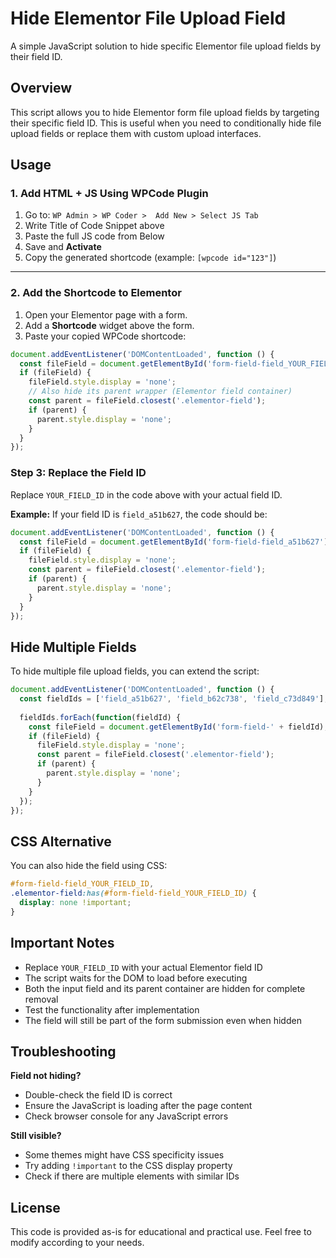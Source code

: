 # Hide Elementor File Upload Field

A simple JavaScript solution to hide specific Elementor file upload fields by their field ID.

## Overview

This script allows you to hide Elementor form file upload fields by targeting their specific field ID. This is useful when you need to conditionally hide file upload fields or replace them with custom upload interfaces.

## Usage

### 1. Add HTML + JS Using WPCode Plugin

1. Go to: `WP Admin > WP Coder >  Add New > Select JS Tab`
2. Write Title of Code Snippet above
3. Paste the full JS code from Below
4. Save and **Activate**
5. Copy the generated shortcode (example: `[wpcode id="123"]`)

---

### 2. Add the Shortcode to Elementor

1. Open your Elementor page with a form.
2. Add a **Shortcode** widget above the form.
3. Paste your copied WPCode shortcode:
```javascript
document.addEventListener('DOMContentLoaded', function () {
  const fileField = document.getElementById('form-field-field_YOUR_FIELD_ID');
  if (fileField) {
    fileField.style.display = 'none';
    // Also hide its parent wrapper (Elementor field container)
    const parent = fileField.closest('.elementor-field');
    if (parent) {
      parent.style.display = 'none';
    }
  }
});
```

### Step 3: Replace the Field ID

Replace `YOUR_FIELD_ID` in the code above with your actual field ID.

**Example:**
If your field ID is `field_a51b627`, the code should be:

```javascript
document.addEventListener('DOMContentLoaded', function () {
  const fileField = document.getElementById('form-field-field_a51b627');
  if (fileField) {
    fileField.style.display = 'none';
    const parent = fileField.closest('.elementor-field');
    if (parent) {
      parent.style.display = 'none';
    }
  }
});
```

## Hide Multiple Fields

To hide multiple file upload fields, you can extend the script:

```javascript
document.addEventListener('DOMContentLoaded', function () {
  const fieldIds = ['field_a51b627', 'field_b62c738', 'field_c73d849'];
  
  fieldIds.forEach(function(fieldId) {
    const fileField = document.getElementById('form-field-' + fieldId);
    if (fileField) {
      fileField.style.display = 'none';
      const parent = fileField.closest('.elementor-field');
      if (parent) {
        parent.style.display = 'none';
      }
    }
  });
});
```

## CSS Alternative

You can also hide the field using CSS:

```css
#form-field-field_YOUR_FIELD_ID,
.elementor-field:has(#form-field-field_YOUR_FIELD_ID) {
  display: none !important;
}
```

## Important Notes

- Replace `YOUR_FIELD_ID` with your actual Elementor field ID
- The script waits for the DOM to load before executing
- Both the input field and its parent container are hidden for complete removal
- Test the functionality after implementation
- The field will still be part of the form submission even when hidden

## Troubleshooting

**Field not hiding?**
- Double-check the field ID is correct
- Ensure the JavaScript is loading after the page content
- Check browser console for any JavaScript errors

**Still visible?**
- Some themes might have CSS specificity issues
- Try adding `!important` to the CSS display property
- Check if there are multiple elements with similar IDs

## License

This code is provided as-is for educational and practical use. Feel free to modify according to your needs.
